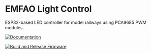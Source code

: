 # EMFAO Light Control

ESP32-based LED controller for model railways using PCA9685 PWM modules.


[![Documentation](https://img.shields.io/badge/docs-doxygen-blue.svg)](https://emor3j.github.io/emfao-light_control/)

[![Build and Release Firmware](https://github.com/emor3j/emfao-light_control/actions/workflows/build-and-release.yml/badge.svg)](https://github.com/emor3j/emfao-light_control/actions/workflows/build-and-release.yml)